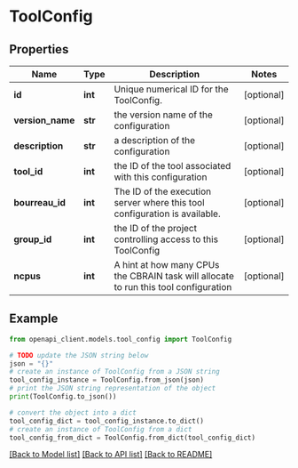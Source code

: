 # ToolConfig


## Properties

Name | Type | Description | Notes
------------ | ------------- | ------------- | -------------
**id** | **int** | Unique numerical ID for the ToolConfig. | [optional] 
**version_name** | **str** | the version name of the configuration | [optional] 
**description** | **str** | a description of the configuration | [optional] 
**tool_id** | **int** | the ID of the tool associated with this configuration | [optional] 
**bourreau_id** | **int** | The ID of the execution server where this tool configuration is available.  | [optional] 
**group_id** | **int** | the ID of the project controlling access to this ToolConfig | [optional] 
**ncpus** | **int** | A hint at how many CPUs the CBRAIN task will allocate to run this tool configuration  | [optional] 

## Example

```python
from openapi_client.models.tool_config import ToolConfig

# TODO update the JSON string below
json = "{}"
# create an instance of ToolConfig from a JSON string
tool_config_instance = ToolConfig.from_json(json)
# print the JSON string representation of the object
print(ToolConfig.to_json())

# convert the object into a dict
tool_config_dict = tool_config_instance.to_dict()
# create an instance of ToolConfig from a dict
tool_config_from_dict = ToolConfig.from_dict(tool_config_dict)
```
[[Back to Model list]](../README.md#documentation-for-models) [[Back to API list]](../README.md#documentation-for-api-endpoints) [[Back to README]](../README.md)


